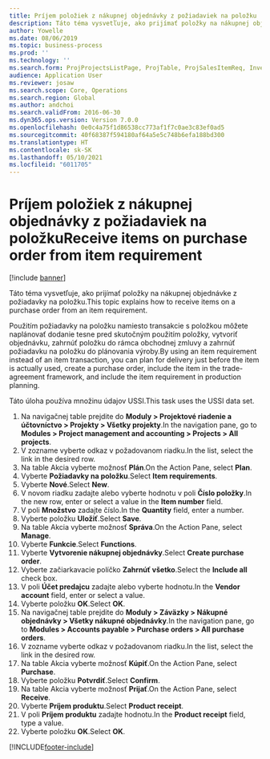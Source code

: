 ```yaml
---
title: Príjem položiek z nákupnej objednávky z požiadaviek na položku
description: Táto téma vysvetľuje, ako prijímať položky na nákupnej objednávke z požiadavky na položku.
author: Yowelle
ms.date: 08/06/2019
ms.topic: business-process
ms.prod: ''
ms.technology: ''
ms.search.form: ProjProjectsListPage, ProjTable, ProjSalesItemReq, InventItemIdLookupSimple, PurchCreateFromSalesOrder, VendAccountItemLookup, PurchTable, PurchEditLines
audience: Application User
ms.reviewer: josaw
ms.search.scope: Core, Operations
ms.search.region: Global
ms.author: andchoi
ms.search.validFrom: 2016-06-30
ms.dyn365.ops.version: Version 7.0.0
ms.openlocfilehash: 0e0c4a75f1d86538cc773af1f7c0ae3c83ef0ad5
ms.sourcegitcommit: 40f68387f594180af64a5e5c748b6efa188bd300
ms.translationtype: HT
ms.contentlocale: sk-SK
ms.lasthandoff: 05/10/2021
ms.locfileid: "6011705"
---
```

# <a name="receive-items-on-purchase-order-from-item-requirement"></a><span data-ttu-id="6e211-103">Príjem položiek z nákupnej objednávky z požiadaviek na položku</span><span class="sxs-lookup"><span data-stu-id="6e211-103">Receive items on purchase order from item requirement</span></span>

[!include [banner](../../includes/banner.md)]

<span data-ttu-id="6e211-104">Táto téma vysvetľuje, ako prijímať položky na nákupnej objednávke z požiadavky na položku.</span><span class="sxs-lookup"><span data-stu-id="6e211-104">This topic explains how to receive items on a purchase order from an item requirement.</span></span>

<span data-ttu-id="6e211-105">Použitím požiadavky na položku namiesto transakcie s položkou môžete naplánovať dodanie tesne pred skutočným použitím položky, vytvoriť objednávku, zahrnúť položku do rámca obchodnej zmluvy a zahrnúť požiadavku na položku do plánovania výroby.</span><span class="sxs-lookup"><span data-stu-id="6e211-105">By using an item requirement instead of an item transaction, you can plan for delivery just before the item is actually used, create a purchase order, include the item in the trade-agreement framework, and include the item requirement in production planning.</span></span> 

<span data-ttu-id="6e211-106">Táto úloha používa množinu údajov USSI.</span><span class="sxs-lookup"><span data-stu-id="6e211-106">This task uses the USSI data set.</span></span>

1. <span data-ttu-id="6e211-107">Na navigačnej table prejdite do **Moduly > Projektové riadenie a účtovníctvo > Projekty > Všetky projekty**.</span><span class="sxs-lookup"><span data-stu-id="6e211-107">In the navigation pane, go to **Modules > Project management and accounting > Projects > All projects**.</span></span>
2. <span data-ttu-id="6e211-108">V zozname vyberte odkaz v požadovanom riadku.</span><span class="sxs-lookup"><span data-stu-id="6e211-108">In the list, select the link in the desired row.</span></span>
3. <span data-ttu-id="6e211-109">Na table Akcia vyberte možnosť **Plán**.</span><span class="sxs-lookup"><span data-stu-id="6e211-109">On the Action Pane, select **Plan**.</span></span>
4. <span data-ttu-id="6e211-110">Vyberte **Požiadavky na položku**.</span><span class="sxs-lookup"><span data-stu-id="6e211-110">Select **Item requirements**.</span></span>
5. <span data-ttu-id="6e211-111">Vyberte **Nové**.</span><span class="sxs-lookup"><span data-stu-id="6e211-111">Select **New**.</span></span>
6. <span data-ttu-id="6e211-112">V novom riadku zadajte alebo vyberte hodnotu v poli **Číslo položky**.</span><span class="sxs-lookup"><span data-stu-id="6e211-112">In the new row, enter or select a value in the **Item number** field.</span></span>
7. <span data-ttu-id="6e211-113">V poli **Množstvo** zadajte číslo.</span><span class="sxs-lookup"><span data-stu-id="6e211-113">In the **Quantity** field, enter a number.</span></span>
8. <span data-ttu-id="6e211-114">Vyberte položku **Uložiť**.</span><span class="sxs-lookup"><span data-stu-id="6e211-114">Select **Save**.</span></span>
9. <span data-ttu-id="6e211-115">Na table Akcia vyberte možnosť **Správa**.</span><span class="sxs-lookup"><span data-stu-id="6e211-115">On the Action Pane, select **Manage**.</span></span>
10. <span data-ttu-id="6e211-116">Vyberte **Funkcie**.</span><span class="sxs-lookup"><span data-stu-id="6e211-116">Select **Functions**.</span></span>
11. <span data-ttu-id="6e211-117">Vyberte **Vytvorenie nákupnej objednávky**.</span><span class="sxs-lookup"><span data-stu-id="6e211-117">Select **Create purchase order**.</span></span>
12. <span data-ttu-id="6e211-118">Vyberte začiarkavacie políčko **Zahrnúť všetko**.</span><span class="sxs-lookup"><span data-stu-id="6e211-118">Select the **Include all** check box.</span></span>
13. <span data-ttu-id="6e211-119">V poli **Účet predajcu** zadajte alebo vyberte hodnotu.</span><span class="sxs-lookup"><span data-stu-id="6e211-119">In the **Vendor account** field, enter or select a value.</span></span>
14. <span data-ttu-id="6e211-120">Vyberte položku **OK**.</span><span class="sxs-lookup"><span data-stu-id="6e211-120">Select **OK**.</span></span>
15. <span data-ttu-id="6e211-121">Na navigačnej table prejdite do **Moduly > Záväzky > Nákupné objednávky > Všetky nákupné objednávky**.</span><span class="sxs-lookup"><span data-stu-id="6e211-121">In the navigation pane, go to **Modules > Accounts payable > Purchase orders > All purchase orders**.</span></span>
16. <span data-ttu-id="6e211-122">V zozname vyberte odkaz v požadovanom riadku.</span><span class="sxs-lookup"><span data-stu-id="6e211-122">In the list, select the link in the desired row.</span></span>
17. <span data-ttu-id="6e211-123">Na table Akcia vyberte možnosť **Kúpiť**.</span><span class="sxs-lookup"><span data-stu-id="6e211-123">On the Action Pane, select **Purchase**.</span></span>
18. <span data-ttu-id="6e211-124">Vyberte položku **Potvrdiť**.</span><span class="sxs-lookup"><span data-stu-id="6e211-124">Select **Confirm**.</span></span>
19. <span data-ttu-id="6e211-125">Na table Akcia vyberte možnosť **Prijať**.</span><span class="sxs-lookup"><span data-stu-id="6e211-125">On the Action Pane, select **Receive**.</span></span>
20. <span data-ttu-id="6e211-126">Vyberte **Príjem produktu**.</span><span class="sxs-lookup"><span data-stu-id="6e211-126">Select **Product receipt**.</span></span>
21. <span data-ttu-id="6e211-127">V poli **Príjem produktu** zadajte hodnotu.</span><span class="sxs-lookup"><span data-stu-id="6e211-127">In the **Product receipt** field, type a value.</span></span>
22. <span data-ttu-id="6e211-128">Vyberte položku **OK**.</span><span class="sxs-lookup"><span data-stu-id="6e211-128">Select **OK**.</span></span>



[!INCLUDE[footer-include](../../includes/footer-banner.md)]
